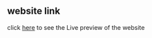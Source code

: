 ## website link
click [here](https://sumanislam.github.io/number-guessing-game/) to see the Live preview of the website
